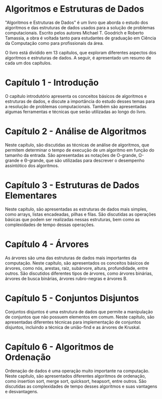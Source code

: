 # Algoritmos e Estruturas de Dados

"Algoritmos e Estruturas de Dados" é um livro que aborda o estudo dos algoritmos e das estruturas de dados usados para a solução de problemas computacionais. Escrito pelos autores Michael T. Goodrich e Roberto Tamassia, a obra é voltada tanto para estudantes de graduação em Ciência da Computação como para profissionais da área.

O livro está dividido em 13 capítulos, que exploram diferentes aspectos dos algoritmos e estruturas de dados. A seguir, é apresentado um resumo de cada um dos capítulos.

# Capítulo 1 - Introdução
O capítulo introdutório apresenta os conceitos básicos de algoritmos e estruturas de dados, e discute a importância do estudo desses temas para a resolução de problemas computacionais. Também são apresentadas algumas ferramentas e técnicas que serão utilizadas ao longo do livro.

# Capítulo 2 - Análise de Algoritmos
Neste capítulo, são discutidas as técnicas de análise de algoritmos, que permitem determinar o tempo de execução de um algoritmo em função do tamanho da entrada. São apresentadas as notações de O-grande, Ω-grande e Θ-grande, que são utilizadas para descrever o desempenho assintótico dos algoritmos.

# Capítulo 3 - Estruturas de Dados Elementares
Neste capítulo, são apresentadas as estruturas de dados mais simples, como arrays, listas encadeadas, pilhas e filas. São discutidas as operações básicas que podem ser realizadas nessas estruturas, bem como as complexidades de tempo dessas operações.

# Capítulo 4 - Árvores
As árvores são uma das estruturas de dados mais importantes da computação. Neste capítulo, são apresentados os conceitos básicos de árvores, como nós, arestas, raiz, subárvore, altura, profundidade, entre outros. São discutidos diferentes tipos de árvores, como árvores binárias, árvores de busca binárias, árvores rubro-negras e árvores B.

# Capítulo 5 - Conjuntos Disjuntos
Conjuntos disjuntos é uma estrutura de dados que permite a manipulação de conjuntos que não possuem elementos em comum. Neste capítulo, são apresentadas diferentes técnicas para implementação de conjuntos disjuntos, incluindo a técnica de união-find e as árvores de Kruskal.

# Capítulo 6 - Algoritmos de Ordenação
Ordenação de dados é uma operação muito importante na computação. Neste capítulo, são apresentados diferentes algoritmos de ordenação, como insertion sort, merge sort, quicksort, heapsort, entre outros. São discutidas as complexidades de tempo desses algoritmos e suas vantagens e desvantagens.